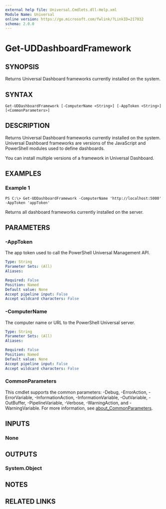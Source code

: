 ```yaml
---
external help file: Universal.Cmdlets.dll-Help.xml
Module Name: Universal
online version: https://go.microsoft.com/fwlink/?LinkID=217032
schema: 2.0.0
---
```


# Get-UDDashboardFramework

## SYNOPSIS

Returns Universal Dashboard frameworks currently installed on the system. 

## SYNTAX

```
Get-UDDashboardFramework [-ComputerName <String>] [-AppToken <String>] [<CommonParameters>]
```

## DESCRIPTION
Returns Universal Dashboard frameworks currently installed on the system. Universal Dashboard frameworks are versions of the JavaScript and PowerShell modules used to define dashboards. 

You can install multiple versions of a framework in Universal Dashboard. 

## EXAMPLES

### Example 1
```
PS C:\> Get-UDDashboardFramework -ComputerName 'http://localhost:5000' -AppToken 'appToken'
```

Returns all dashboard frameworks currently installed on the server. 

## PARAMETERS

### -AppToken

The app token used to call the PowerShell Universal Management API.

```yaml
Type: String
Parameter Sets: (All)
Aliases:

Required: False
Position: Named
Default value: None
Accept pipeline input: False
Accept wildcard characters: False
```

### -ComputerName

The computer name or URL to the PowerShell Universal server. 

```yaml
Type: String
Parameter Sets: (All)
Aliases:

Required: False
Position: Named
Default value: None
Accept pipeline input: False
Accept wildcard characters: False
```

### CommonParameters
This cmdlet supports the common parameters: -Debug, -ErrorAction, -ErrorVariable, -InformationAction, -InformationVariable, -OutVariable, -OutBuffer, -PipelineVariable, -Verbose, -WarningAction, and -WarningVariable. For more information, see [about_CommonParameters](http://go.microsoft.com/fwlink/?LinkID=113216).

## INPUTS

### None
## OUTPUTS

### System.Object
## NOTES

## RELATED LINKS
